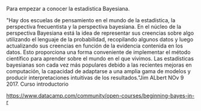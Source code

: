 Para empezar a conocer la estadistica Bayesiana.


"Hay dos escuelas de pensamiento en el mundo de la estadística, la perspectiva frecuentista y la perspectiva bayesiana. En el núcleo de la perspectiva Bayesiana está la idea de representar sus creencias sobre algo utilizando el lenguaje de la probabilidad, recopilando algunos datos y luego actualizando sus creencias en función de la evidencia contenida en los datos. Esto proporciona una forma conveniente de implementar el método científico para aprender sobre el mundo en el que vivimos. Las estadísticas bayesianas son cada vez más populares debido a las recientes mejoras en computación, la capacidad de adaptarse a una amplia gama de modelos y producir interpretaciones intuitivas de los resultados."Jim ALbert NOv 9 2017.
Curso introductorio

https://www.datacamp.com/community/open-courses/beginning-bayes-in-r


